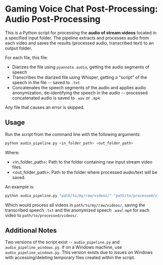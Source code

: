 # Gaming Voice Chat Post-Processing: Audio Post-Processing

This is a Python script for processing the **audio of stream videos** located in a specified input folder. The pipeline extracts and processes audio from each video and saves the results (processed audio, transcribed text) to an output folder.

For each file, this file:
- Diarizes the file using `pyannote.audio`, getting the audio segments of speech
- Transcribes the diarized file using Whisper, getting a "script" of the speech in the file -- saved to `.txt`
- Concatenates the speech segments of the audio and applies audio anonymization, de-identifying the speech in the audio -- processed concatenated audio is saved to `.wav` or `.mp4`

Any file that causes an error is skipped.

## Usage
Run the script from the command line with the following arguments:

```bash
python audio_pipeline.py <in_folder_path> <out_folder_path>
```

Where:
- <in_folder_path>: Path to the folder containing raw input stream video files.
- <out_folder_path>: Path to the folder where processed audio/text will be saved.

An example is:
```bash
python audio_pipeline.py "path/to/my/raw/videos/" "path/to/processed/videos/"
```
Which would process all videos in `path/to/my/raw/videos/`, saving the transcribed speech `.txt` and the anonymized speech `.wav`/`.mp4` for each video to `path/to/processed/videos/`.

## Additional Notes
Two versions of the script exist -- `audio_pipeline.py` and `audio_pipeline_windows.py`. If on a Windows machine, use `audio_pipeline_windows.py`. This version exists due to issues on Windows with accessing/deleting temporary files created within the script.